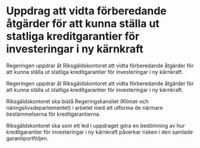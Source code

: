 # Uppdrag att vidta förberedande åtgärder för att kunna ställa ut statliga kreditgarantier för investeringar i ny kärnkraft

Regeringen uppdrar åt Riksgäldskontoret att vidta förberedande åtgärder för att kunna ställa ut statliga kreditgarantier för investeringar i ny kärnkraft.

Regeringen uppdrar åt Riksgäldskontoret att vidta förberedande åtgärder för att kunna ställa ut statliga kreditgarantier för investeringar i ny kärnkraft.

Riksgäldskontoret ska bistå Regeringskansliet (Klimat-och näringslivsdepartementet) i arbetet med att utforma de närmare bestämmelserna för kreditgarantierna.

Riksgäldskontoret ska som ett led i uppdraget göra en bedömning av hur kreditgarantier för investeringar i ny kärnkraft påverkar risken i den samlade garantiportföljen.
